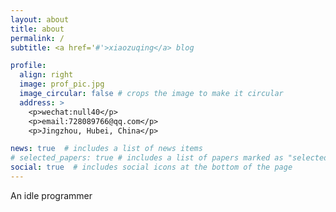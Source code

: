 ```yaml
---
layout: about
title: about
permalink: /
subtitle: <a href='#'>xiaozuqing</a> blog

profile:
  align: right
  image: prof_pic.jpg
  image_circular: false # crops the image to make it circular
  address: >
    <p>wechat:null40</p>
    <p>email:728089766@qq.com</p>
    <p>Jingzhou, Hubei, China</p>

news: true  # includes a list of news items
# selected_papers: true # includes a list of papers marked as "selected={true}"
social: true  # includes social icons at the bottom of the page
---
```


An idle programmer
